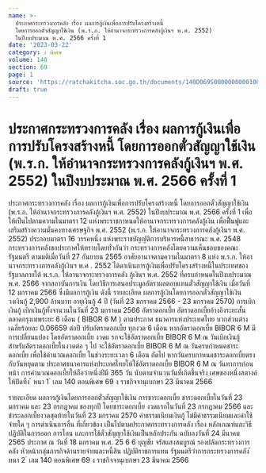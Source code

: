 ```yaml
---
name: >-
  ประกาศกระทรวงการคลัง เรื่อง ผลการกู้เงินเพื่อการปรับโครงสร้างหนี้
  โดยการออกตั๋วสัญญาใช้เงิน (พ.ร.ก. ให้อำนาจกระทรวงการคลังกู้เงินฯ พ.ศ. 2552)
  ในปีงบประมาณ พ.ศ. 2566 ครั้งที่ 1
date: '2023-03-22'
category: ง พิเศษ
volume: 140
section: 69
page: 1
source: 'https://ratchakitcha.soc.go.th/documents/140D069S0000000000100.pdf'
draft: true
---
```


# ประกาศกระทรวงการคลัง เรื่อง ผลการกู้เงินเพื่อการปรับโครงสร้างหนี้ โดยการออกตั๋วสัญญาใช้เงิน (พ.ร.ก. ให้อำนาจกระทรวงการคลังกู้เงินฯ พ.ศ. 2552) ในปีงบประมาณ พ.ศ. 2566 ครั้งที่ 1

ประกาศกระทรวงการคลัง เรื่อง ผลการกู้เงินเพื่อการปรับโครงสร้างหนี้ โดยการออกตั๋วสัญญาใช้เงิน (พ.ร.ก. ให้อำนาจกระทรวงการคลังกู้เงินฯ พ.ศ. 2552) ในปีงบประมาณ พ.ศ. 2566 ครั้งที่ 1 เพื่อให้เป็นไปตามความในมาตรา 12 แห่งพระราชกาหนดให้อานาจกระทรวงการคลังกู้เงิน เพื่อฟื้นฟูและเสริมสร้างความมั่นคงทางเศรษฐกิจ พ.ศ. 2552 (พ.ร.ก. ให้อานาจกระทรวงการคลังกู้เงินฯ พ.ศ. 2552) ประกอบมาตรา 16 วรรคหนึ่ง แห่งพระราชบัญญัติการบริหารหนี้สาธารณะ พ.ศ. 2548 กระทรวงการคลังขอประกาศให้ทราบโดยทั่วกันว่า กระทรวงการคลังโดยความเห็นชอบของคณะรัฐมนตรี ตามมติเมื่อวันที่ 27 กันยายน 2565 อาศัยอานาจตามความในมาตรา 8 แห่ง พ.ร.ก. ให้อานาจกระทรวงการคลังกู้เงินฯ พ.ศ . 2552 ได้ดาเนินการกู้เงินเพื่อปรับโครงสร้างหนี้ในประเทศของรัฐบาลภายใต้ พ.ร.ก. ให้อานาจกระทรวงการคลัง กู้เงินฯ พ.ศ. 2552 ที่ครบกำหนดในปีงบประมาณ พ.ศ. 2566 จากสถาบันการเงิน โดยวิธีการเสนอประมูลอัตราผลตอบแทนตั๋วสัญญาใช้เงิน เมื่อวันที่ 12 มกราคม 2566 ซึ่งมีผลการกู้เงิน ดังนี้ รายละเอียด ผลการกู้เงินโดยการออกตั๋วสัญญาใช้เงิน วงเงินกู้ 2,900 ล้านบาท อายุเงินกู้ 4 ปี (วันที่ 23 มกราคม 2566 - 23 มกราคม 2570) การเบิกเงินกู้ เบิกเงินกู้ทั้งจานวนในวันที่ 23 มกราคม 2566 อัตราดอกเบี้ย อัตราดอกเบี้ยอ้างอิงระยะสั้นตลาดกรุงเทพระยะ 6 เดือน ( BIBOR 6 M ) ตามประกาศ ธนาคารแห่งประเทศไทย บวกส่วนต่างเฉลี่ยร้อยละ 0.06659 ต่อปี ปรับอัตราดอกเบี้ย ทุกงวด 6 เดือน หากอัตราดอกเบี้ย BIBOR 6 M มีการเปลี่ยนแปลง โดยอัตราดอกเบี้ย งวดแ รกจะใช้อัตราดอกเบี้ย BIBOR 6 M ณ วันเบิกเงินกู้ สำหรับอัตราดอกเบี้ยในงวดต่อ ๆ ไป จะใช้อัตราดอกเบี้ย BIBOR 6 M ณ วันครบกำหนดชาระดอกเบี้ย เพื่อใช้คำนวณดอกเบี้ย ในช่วงระยะเวลา 6 เดือน ถัดไป หากวันครบกาหนดชาระดอกเบี้ยตรงกับวันหยุดตาม ประกาศธนาคารแห่งประเทศไทยให้ใช้อัตราดอกเบี้ย BIBOR 6 M ณ วันทาการก่อนหน้า การคำนวณดอกเบี้ยให้ถือว่าหนึ่งปีมี 365 วัน นับตามจำนวนวันที่เกิดขึ้นจริง เศษของหนึ่งสตางค์ให้ปัดทิ้ง ้ หนา 1 ่ เลม 140 ตอนพิเศษ 69 ง ราชกิจจานุเบกษา 23 มีนาคม 2566

รายละเอียด ผลการกู้เงินโดยการออกตั๋วสัญญาใช้เงิน การชาระดอกเบี้ย ชาระดอกเบี้ยในวันที่ 23 มกราคม และ 23 กรกฎาคม ของทุกปี โดยชาระดอกเบี้ย งวดแรกในวันที่ 23 กรกฎาคม 2566 และชำระดอกเบี้ยงวดสุดท้ายในวันที่ 23 มกราคม 2570 ค่าธรรมเนียมเงินกู้ ไม่มีค่าธรรมเนียมและค่าใช้จ่ายใด ๆ การดำเนินการอื่น ที่เกี่ยวข้อง เป็นไปตามประกาศกระทรวงการคลัง เรื่อง หลักเกณฑ์และวิธีปฏิบัติในการออก การโอน และการใช้ตั๋วสัญญาใช้เงินเป็นหลักประกัน ฉบับลงวันที่ 24 มีนาคม 2565 ประกาศ ณ วันที่ 18 มกราคม พ.ศ. 25 6 6 บุญชัย จรัสแสงสมบูรณ์ รองปลัดกระทรวงการคลัง หัวหน้ากลุ่มภารกิจด้านรายจ่ายและหนี้สิน ปฏิบัติราชการแทน รัฐมนตรีว่าการกระทรวงการคลัง ้ หนา 2 ่ เลม 140 ตอนพิเศษ 69 ง ราชกิจจานุเบกษา 23 มีนาคม 2566
